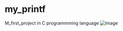 # my_printf
M_first_project in C programmming language
![image](https://user-images.githubusercontent.com/95611906/188131477-ef3e979d-8907-4743-98af-6a04279bca59.png)

